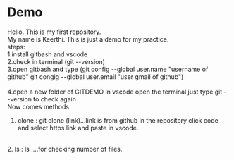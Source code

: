 # Demo
Hello. This is my first repository.
<br>
My name is Keerthi. This is just a demo for my practice.
<br>
steps:
<br>
1.install gitbash and vscode
<br>
2.check in terminal (git --version)
<br>
3.open gitbash and type (git config --global user.name "username of github"
                        git congig --global user.email "user gmail of github")
<br>                     
4.open a new folder of GITDEMO in vscode open the terminal just type git --version to check again
<br>
Now comes methods 
<br>
1. clone : git clone (link)...link is from github in the repository click code and select https link and paste in vscode.
<br>
2. ls : ls ....for checking number of files.
<br>
